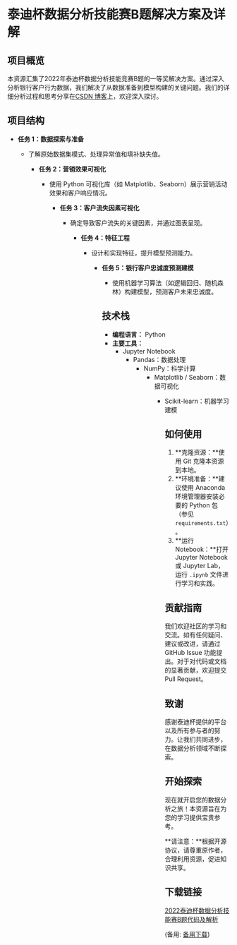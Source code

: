  # 泰迪杯数据分析技能赛B题解决方案及详解

 ## 项目概览

 本资源汇集了2022年泰迪杯数据分析技能竞赛B题的一等奖解决方案。通过深入分析银行客户行为数据，我们解决了从数据准备到模型构建的关键问题。我们的详细分析过程和思考分享在[CSDN 博客](https://blog.csdn.net/u014111377/article/details/127905972)上，欢迎深入探讨。

 ## 项目结构

 - **任务 1：数据探索与准备**
    - 了解原始数据集模式、处理异常值和填补缺失值。

       - **任务 2：营销效果可视化**
          - 使用 Python 可视化库（如 Matplotlib、Seaborn）展示营销活动效果和客户响应情况。

             - **任务 3：客户流失因素可视化**
                - 确定导致客户流失的关键因素，并通过图表呈现。

                   - **任务 4：特征工程**
                      - 设计和实现特征，提升模型预测能力。

                         - **任务 5：银行客户忠诚度预测建模**
                            - 使用机器学习算法（如逻辑回归、随机森林）构建模型，预测客户未来忠诚度。

                            ## 技术栈

                            - **编程语言：** Python
                            - **主要工具：** 
                              - Jupyter Notebook
                                - Pandas：数据处理
                                  - NumPy：科学计算
                                    - Matplotlib / Seaborn：数据可视化
                                      - Scikit-learn：机器学习建模

                                        ## 如何使用

                                        1. **克隆资源：**使用 Git 克隆本资源到本地。
                                        2. **环境准备：**建议使用 Anaconda 环境管理器安装必要的 Python 包（参见 `requirements.txt`）。
                                        3. **运行 Notebook：**打开 Jupyter Notebook 或 Jupyter Lab，运行 `.ipynb` 文件进行学习和实践。

                                        ## 贡献指南

                                        我们欢迎社区的学习和交流。如有任何疑问、建议或改进，请通过 GitHub Issue 功能提出。对于对代码或文档的显著贡献，欢迎提交 Pull Request。

                                        ## 致谢

                                        感谢泰迪杯提供的平台以及所有参与者的努力。让我们共同进步，在数据分析领域不断探索。

                                        ## 开始探索

                                        现在就开启您的数据分析之旅！本资源旨在为您的学习提供宝贵参考。

                                        **请注意：**根据开源协议，请尊重原作者，合理利用资源，促进知识共享。

                                        ## 下载链接
                                        [2022泰迪杯数据分析技能赛B题代码及解析](https://pan.quark.cn/s/9e7e785c9a41) 

                                        (备用: [备用下载](https://pan.baidu.com/s/1yp58p9SQNf7p7gp2LtkwmQ?pwd=1234))

